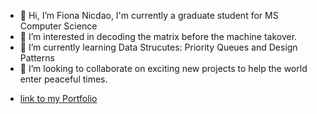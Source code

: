 - 👋 Hi, I’m Fiona Nicdao, I'm currently a graduate student for MS Computer Science
- 👀 I’m interested in decoding the matrix before the machine takover.
- 🌱 I’m currently learning Data Strucutes: Priority Queues and Design Patterns
- 💞️ I’m looking to collaborate on exciting new projects to help the world enter peaceful times. 
<!-- - 📫 How to reach me via email, fionanicdao8374@gmail.com -->
- [link to my Portfolio](https://fionanicdao.com/)
<!---
fiona1nicdao/fiona1nicdao is a ✨ special ✨ repository because its `README.md` (this file) appears on your GitHub profile.
You can click the Preview link to take a look at your changes.
--->
